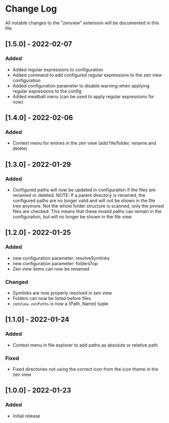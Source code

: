 # Change Log

All notable changes to the "zenview" extension will be documented in this file.
## [1.5.0] - 2022-02-07
### Added
- Added regular expressions to configuration
- Added command to add configured regular expressions to the zen view configuration
- Added configuration parameter to disable warning when applying regular expressions to the config
- Added meatball menu (can be used to apply regular expressions for now)

## [1.4.0] - 2022-02-06
### Added
- Context menu for entries in the zen view (add file/folder, rename and delete)

## [1.3.0] - 2022-01-29
### Added
- Configured paths will now be updated in configuration if the files are renamed or deleted.
NOTE: If a parent directory is renamed, the configured paths are no longer valid and will not be shown in the file tree anymore. Not the whole folder structure is scanned, only the pinned files are checked.
This means that these invalid paths can remain in the configuration, but will no longer be shown in the file view.

## [1.2.0] - 2022-01-25
### Added
- new configuration parameter: resolveSymlinks
- new configuration parameter: foldersTop
- Zen view items can now be renamed

### Changed
- Symlinks are now properly resolved in zen view
- Folders can now be listed before files
- `zenView.zenPaths` is now a {Path, Name} tuple.

## [1.1.0] - 2022-01-24
### Added
- Context menu in file explorer to add paths as absolute or relative path

### Fixed
- Fixed directories not using the correct icon from the icon theme in the zen view

## [1.0.0] - 2022-01-23
### Added
- Initial release